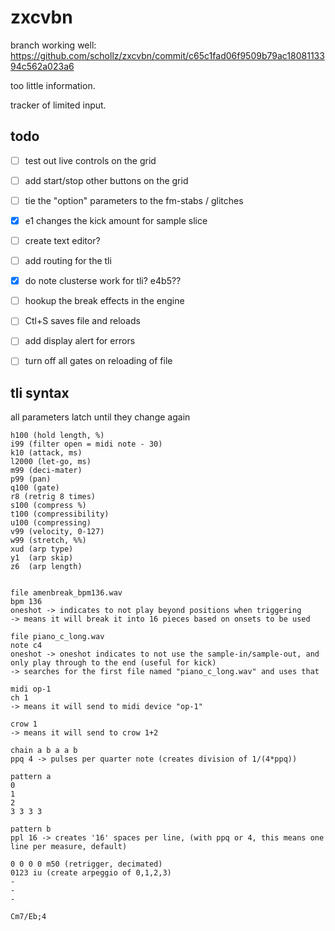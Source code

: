 # zxcvbn

branch working well: https://github.com/schollz/zxcvbn/commit/c65c1fad06f9509b79ac1808113394c562a023a6

too little information.

tracker of limited input.

## todo

- [ ] test out live controls on the grid
- [ ] add start/stop other buttons on the grid
- [ ] tie the "option" parameters to the fm-stabs / glitches
- [x] e1 changes the kick amount for sample slice
- [ ] create text editor?
- [ ] add routing for the tli
- [x] do note clusterse work for tli? e4b5??
- [ ] hookup the break effects in the engine
- [ ] Ctl+S saves file and reloads
- [ ] add display alert for errors
- [ ] turn off all gates on reloading of file


## tli syntax

all parameters latch until they change again

```
h100 (hold length, %)
i99 (filter open = midi note - 30)
k10 (attack, ms)
l2000 (let-go, ms)
m99 (deci-mater)
p99 (pan)
q100 (gate)
r8 (retrig 8 times)
s100 (compress %)
t100 (compressibility)
u100 (compressing)
v99 (velocity, 0-127)
w99 (stretch, %%)
xud (arp type)
y1  (arp skip)
z6  (arp length)

```

```

file amenbreak_bpm136.wav
bpm 136 
oneshot -> indicates to not play beyond positions when triggering
-> means it will break it into 16 pieces based on onsets to be used

file piano_c_long.wav
note c4 
oneshot -> oneshot indicates to not use the sample-in/sample-out, and only play through to the end (useful for kick)
-> searches for the first file named "piano_c_long.wav" and uses that 

midi op-1
ch 1
-> means it will send to midi device "op-1"

crow 1
-> means it will send to crow 1+2

chain a b a a b
ppq 4 -> pulses per quarter note (creates division of 1/(4*ppq))

pattern a
0
1
2
3 3 3 3 

pattern b 
ppl 16 -> creates '16' spaces per line, (with ppq or 4, this means one line per measure, default)

0 0 0 0 m50 (retrigger, decimated)
0123 iu (create arpeggio of 0,1,2,3)
-
-
-
```



```
Cm7/Eb;4 
```
